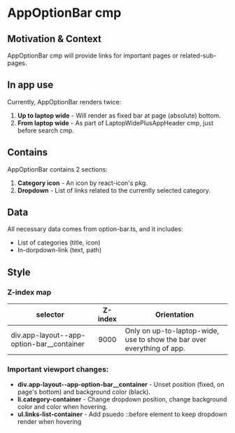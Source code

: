 # AppOptionBar cmp

## Motivation & Context

AppOptionBar cmp will provide links for important pages or related-sub-pages.

## In app use

Currently, AppOptionBar renders twice:

1. **Up to laptop wide** - Will render as fixed bar at page (absolute) bottom.
2. **From laptop wide** - As part of LaptopWidePlusAppHeader cmp, just before search cmp.

## Contains

AppOptionBar contains 2 sections:

1.  **Category icon** - An icon by react-icon's pkg.
2.  **Dropdown** - List of links related to the currently selected category.

## Data

All necessary data comes from option-bar.ts, and it includes:

- List of categories (title, icon)
- In-dorpdown-link (text, path)

## Style

### Z-index map

| selector                                    | Z-index | Orientation                                                            |
| ------------------------------------------- | :-----: | ---------------------------------------------------------------------- |
| div.app-layout--app-option-bar\_\_container |  9000   | Only on up-to-laptop-wide, use to show the bar over everything of app. |

### Important viewport changes:
- **div.app-layout--app-option-bar\_\_container** - Unset position (fixed, on page's bottom) and background color (black).
- **li.category-container** - Change dropdown position, change background color and color when hovering.
- **ul.links-list-container** - Add psuedo ::before element to keep dropdown render when hovering
